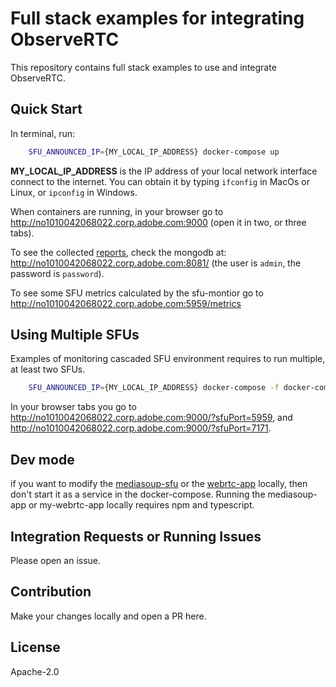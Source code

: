 Full stack examples for integrating ObserveRTC
============

This repository contains full stack examples to use and integrate ObserveRTC.

## Quick Start

In terminal, run:

```bash
    SFU_ANNOUNCED_IP={MY_LOCAL_IP_ADDRESS} docker-compose up
```

**MY_LOCAL_IP_ADDRESS** is the IP address of your local network interface connect to the internet. 
You can obtain it by typing `ifconfig` in MacOs or Linux, or `ipconfig` in Windows.


When containers are running, in your browser go to http://no1010042068022.corp.adobe.com:9000 (open it in two, or three tabs).

To see the collected [reports](https://observertc.org/docs/overview/schemas/#reports), check the mongodb at: http://no1010042068022.corp.adobe.com:8081/ (the user is `admin`, the password is `password`).

To see some SFU metrics calculated by the sfu-montior go to http://no1010042068022.corp.adobe.com:5959/metrics

## Using Multiple SFUs

Examples of monitoring cascaded SFU environment requires to run multiple, at least two SFUs.

```bash
    SFU_ANNOUNCED_IP={MY_LOCAL_IP_ADDRESS} docker-compose -f docker-compose-cascaded-sfus.yaml up
```

In your browser tabs you go to http://no1010042068022.corp.adobe.com:9000/?sfuPort=5959, and http://no1010042068022.corp.adobe.com:9000/?sfuPort=7171.



## Dev mode

if you want to modify the [mediasoup-sfu](mediasoup-sfu/) or the [webrtc-app](my-webrtc-app/) locally, 
then don't start it as a service in the docker-compose. Running the mediasoup-app or my-webrtc-app locally 
requires npm and typescript.

## Integration Requests or Running Issues

Please open an issue.

## Contribution

Make your changes locally and open a PR here.

## License

Apache-2.0
